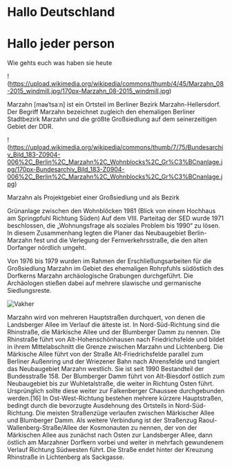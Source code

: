 # Hallo Deutschland
# Hallo jeder person

Wie gehts euch
was haben sie heute

!(https://upload.wikimedia.org/wikipedia/commons/thumb/4/45/Marzahn_08-2015_windmill.jpg/170px-Marzahn_08-2015_windmill.jpg)

Marzahn [maʁˈtsaːn] ist ein Ortsteil im Berliner Bezirk Marzahn-Hellersdorf. Der Begriff Marzahn bezeichnet zugleich den ehemaligen Berliner Stadtbezirk Marzahn und die größte Großsiedlung auf dem seinerzeitigen Gebiet der DDR.


!(https://upload.wikimedia.org/wikipedia/commons/thumb/7/75/Bundesarchiv_Bild_183-Z0904-006%2C_Berlin%2C_Marzahn%2C_Wohnblocks%2C_Gr%C3%BCnanlage.jpg/170px-Bundesarchiv_Bild_183-Z0904-006%2C_Berlin%2C_Marzahn%2C_Wohnblocks%2C_Gr%C3%BCnanlage.jpg)


Marzahn als Projektgebiet einer Großsiedlung und als Bezirk

Grünanlage zwischen den Wohnblöcken 1981 (Blick von einem Hochhaus am Springpfuhl Richtung Süden)
Auf dem VIII. Parteitag der SED wurde 1971 beschlossen, die „Wohnungsfrage als soziales Problem bis 1990“ zu lösen. In diesem Zusammenhang legten die Planer das Neubaugebiet Berlin-Marzahn fest und die Verlegung der Fernverkehrsstraße, die den alten Dorfanger nördlich umgeht.

Von 1976 bis 1979 wurden im Rahmen der Erschließungsarbeiten für die Großsiedlung Marzahn im Gebiet des ehemaligen Rohrpfuhls südöstlich des Dorfkerns Marzahn archäologische Grabungen durchgeführt. Die Archäologen stießen dabei auf mehrere slawische und germanische Siedlungsreste.


![Vakher](https://upload.wikimedia.org/wikipedia/commons/thumb/4/4b/Berlin_marzahn_panorama.jpg/750px-Berlin_marzahn_panorama.jpg)

Marzahn wird von mehreren Hauptstraßen durchquert, von denen die Landsberger Allee im Verlauf die älteste ist. In Nord-Süd-Richtung sind die Rhinstraße, die Märkische Allee und der Blumberger Damm zu nennen. Die Rhinstraße führt von Alt-Hohenschönhausen nach Friedrichsfelde und bildet in ihrem Mittelabschnitt die Grenze zwischen Marzahn und Lichtenberg. Die Märkische Allee führt von der Straße Alt-Friedrichsfelde parallel zum Berliner Außenring und der Wriezener Bahn nach Ahrensfelde und tangiert das Neubaugebiet Marzahn westlich. Sie ist seit 1990 Bestandteil der Bundesstraße 158. Der Blumberger Damm führt von Alt-Biesdorf östlich zum Neubaugebiet bis zur Wuhletalstraße, die weiter in Richtung Osten führt. Ursprünglich sollte diese weiter zur Falkenberger Chaussee durchgebunden werden.[16] In Ost-West-Richtung bestehen mehrere kürzere Hauptstraßen, bedingt durch die bevorzugte Ausdehnung des Ortsteils in Nord-Süd-Richtung. Die meisten Straßenzüge verlaufen zwischen Märkischer Allee und Blumberger Damm. Als weitere Verbindung ist der Straßenzug Raoul-Wallenberg-Straße/Allee der Kosmonauten zu nennen, der von der Märkischen Allee aus zunächst nach Osten zur Landsberger Allee, dann östlich am Marzahner Dorfkern vorbei und weiter in mehrfach gewundenem Verlauf Richtung Südwesten führt. Die Straße endet hinter der Kreuzung Rhinstraße in Lichtenberg als Sackgasse.




